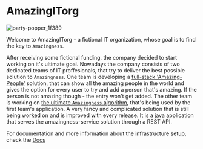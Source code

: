 # AmazingITorg
![party-popper_1f389](https://user-images.githubusercontent.com/7689051/213866385-8d69b115-35b7-4b35-a7bf-8900e01d831c.png)

Welcome to AmazingITorg - a fictional IT organization, whose goal is to find the key to `Amazingness`.

After receiving some fictional funding, the company decided to start working on it's ultimate goal. Nowadays the company consists of two dedicated teams of IT proffesionals, that try to deliver the best possible solution to `Amazingness`. One team is developing a [full-stack 'Amazing-People'](https://github.com/AmazingITorg/amazing-people) solution, that can show all the amazing people in the world and gives the option for every user to try and add a person that's amazing. If the person is not amazing though - the entry won't get added. The other team is working on [the ultimate `Amazingness` algorithm](https://github.com/AmazingITorg/amazingness-service), that's being used by the first team's application. A very fancy and complicated solution that is still being worked on and is improved with every release. It is a java application that serves the amazingness-service solution through a REST API.

For documentation and more information about the infrastructure setup, check the [Docs](https://github.com/AmazingITorg/.github/files/10472676/AmazingITorg.2.pdf)
